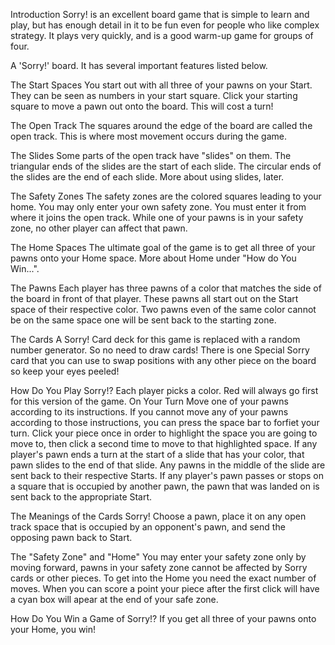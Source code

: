 Introduction
Sorry! is an excellent board game that is simple to learn and play, but has enough detail in it to be fun even for people who like complex strategy. 
It plays very quickly, and is a good warm-up game for groups of four.

A 'Sorry!' board.
It has several important features listed below.

The Start Spaces
You start out with all three of your pawns on your Start. They can be seen as numbers in your start square. Click your starting square to move a pawn out onto the board. This will cost a turn!

The Open Track
The squares around the edge of the board are called the open track. This is where most movement occurs during the game.

The Slides
Some parts of the open track have "slides" on them. The triangular ends of the slides are the start of each slide. The circular ends of the slides are the end of each slide. More about using slides, later.

The Safety Zones
The safety zones are the colored squares leading to your home. You may only enter your own safety zone. You must enter it from where it joins the open track. 
While one of your pawns is in your safety zone, no other player can affect that pawn.

The Home Spaces
The ultimate goal of the game is to get all three of your pawns onto your Home space. More about Home under "How do You Win...".

The Pawns
Each player has three pawns of a color that matches the side of the board in front of that player. These pawns all start out on the Start space of their respective color. 
Two pawns even of the same color cannot be on the same space one will be sent back to the starting zone.

The Cards
A Sorry! Card deck for this game is replaced with a random number generator. So no need to draw cards! 
There is one Special Sorry card that you can use to swap positions with any other piece on the board so keep your eyes peeled!

How Do You Play Sorry!?
Each player picks a color. Red will always go first for this version of the game.
On Your Turn
Move one of your pawns according to its instructions. If you cannot move any of your pawns according to those instructions, you can press the space bar to forfiet your turn.
Click your piece once in order to highlight the space you are going to move to, then click a second time to move to that highlighted space.
If any player's pawn ends a turn at the start of a slide that has your color, that pawn slides to the end of that slide. Any pawns in the middle of the slide are sent back to their respective Starts.
If any player's pawn passes or stops on a square that is occupied by another pawn, the pawn that was landed on is sent back to the appropriate Start.

The Meanings of the Cards
Sorry!
Choose a pawn, place it on any open track space that is occupied by an opponent's pawn, and send the opposing pawn back to Start.

The "Safety Zone" and "Home"
You may enter your safety zone only by moving forward, pawns in your safety zone cannot be affected by Sorry cards or other pieces. To get into the Home you need the exact number of moves. 
When you can score a point your piece after the first click will have a cyan box will apear at the end of your safe zone.

How Do You Win a Game of Sorry!?
If you get all three of your pawns onto your Home, you win!

